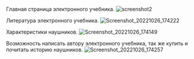 Главная страница электронного учебника.
![screenshot2](https://user-images.githubusercontent.com/90903338/198018930-b326e0a7-a69c-4466-b05c-54e20a8867ba.png)

Литература электронного учебника.
![Screenshot_20221026_174222](https://user-images.githubusercontent.com/90903338/198019048-739e1fe5-8c38-455d-a2eb-7eb8aba1a17b.png)

Характеристики наушников.
![Screenshot_20221026_174149](https://user-images.githubusercontent.com/90903338/198019119-5e50a902-4986-4684-8103-3b7b592d59a2.png)

Возможность написать автору электронного учебника, так же купить и почитать историю наушников.
![Screenshot_20221026_174257](https://user-images.githubusercontent.com/90903338/198019203-0e8caabc-949e-4585-b874-20c2db323a94.png)
